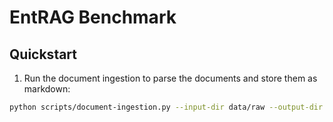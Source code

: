 # EntRAG Benchmark


## Quickstart

1. Run the document ingestion to parse the documents and store them as markdown:

```bash
python scripts/document-ingestion.py --input-dir data/raw --output-dir data/processed
```